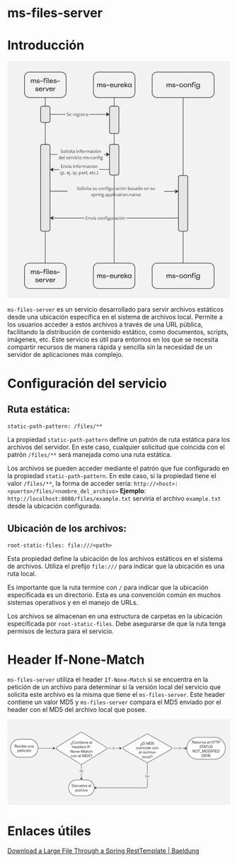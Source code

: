 # ms-files-server

# Introducción

![ms-files-server.jpg](./images/ms-files-server.jpg)

`ms-files-server` es un servicio desarrollado para servir archivos estáticos desde una ubicación específica en el sistema de archivos local. Permite a los usuarios acceder a estos archivos a través de una URL pública, facilitando la distribución de contenido estático, como documentos, scripts, imágenes, etc. Este servicio es útil para entornos en los que se necesita compartir recursos de manera rápida y sencilla sin la necesidad de un servidor de aplicaciones más complejo.

# Configuración del servicio

## **Ruta estática**:

```
static-path-pattern: /files/**
```

La propiedad `static-path-pattern` define un patrón de ruta estática para los archivos del servidor. En este caso, cualquier solicitud que coincida con el patrón `/files/**` será manejada como una ruta estática.

Los archivos se pueden acceder mediante el patrón que fue configurado en la propiedad `static-path-pattern`. En este caso, si la propiedad tiene el valor `/files/**`, la forma de acceder sería:
`http://<host>:<puerto>/files/<nombre_del_archivo>`
**Ejemplo**: `http://localhost:8080/files/example.txt` serviría el archivo `example.txt` desde la ubicación configurada.

## **Ubicación de los archivos**:

```
root-static-files: file:///<path>
```

Esta propiedad define la ubicación de los archivos estáticos en el sistema de archivos. Utiliza el prefijo `file:///` para indicar que la ubicación es una ruta local.

Es importante que la ruta termine con `/` para indicar que la ubicación especificada es un directorio. Esta es una convención común en muchos sistemas operativos y en el manejo de URLs.

Los archivos se almacenan en una estructura de carpetas en la ubicación especificada por `root-static-files`. Debe asegurarse de que la ruta tenga permisos de lectura para el servicio.

# Header If-None-Match

`ms-files-server` utiliza el header `If-None-Match` si se encuentra en la petición de un archivo para determinar si la versión local del servicio que solicita este archivo es la misma que tiene el `ms-files-server`. Este header contiene un valor MD5 y `ms-files-server` compara el MD5 enviado por el header con el MD5 del archivo local que posee.

![ms-files-server_df.jpg](./images/ms-files-server_df.jpg)

# Enlaces útiles

[Download a Large File Through a Spring RestTemplate | Baeldung](https://www.baeldung.com/spring-resttemplate-download-large-file)